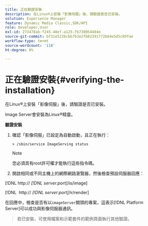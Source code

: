 ```yaml
---
title: 正在驗證安裝
description: 在Linux®上安裝「影像伺服」後，請驗證是否已安裝。
solution: Experience Manager
feature: Dynamic Media Classic,SDK/API
role: Developer,User
exl-id: 273478ab-f245-48ef-a125-fb738054484e
source-git-commit: bf31e5226cbb763e2fb82391772b64e5d5c89fae
workflow-type: tm+mt
source-wordcount: '118'
ht-degree: 0%

---
```


# 正在驗證安裝{#verifying-the-installation}

在Linux®上安裝「影像伺服」後，請驗證是否已安裝。

Image Server會安裝為Linux®精靈。

**驗證安裝**

1. 確認「影像伺服」已設定為自動啟動，且正在執行：

   `> /sbin/service ImageServing status`

   >[!NOTE]
   >
   >您必須具有root許可權才能執行這些指令碼。

1. 開啟相同或不同主機上的網際網路瀏覽器，然後檢查預設伺服器回應：

[!DNL http:// *[!DNL server:port]*/is/image]

[!DNL &#x200B; http:// *[!DNL server:port]*/ir/render]

在回應中，檢查是否有以`imageServer`開頭的專案，這表示[!DNL Platform Server]可以成功與影像伺服器通訊。

>若已安裝，可使用檔案和示範套件的範例頁面執行其他驗證。
